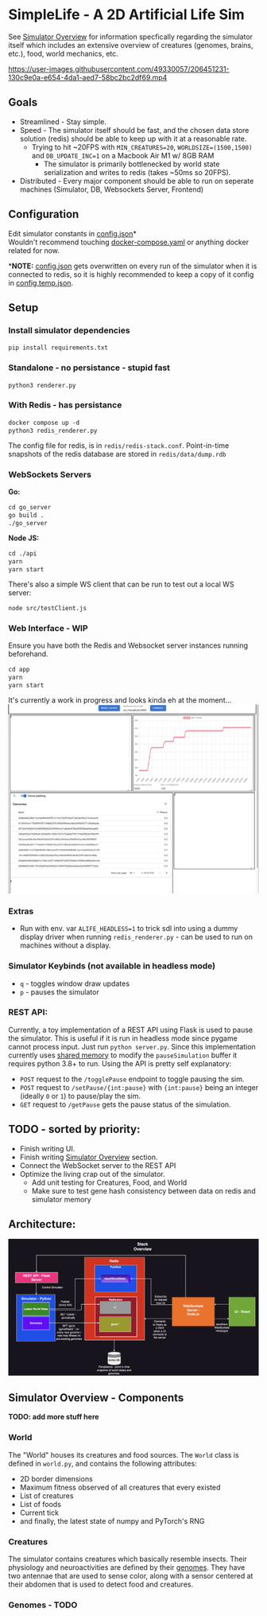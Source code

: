# SimpleLife - A 2D Artificial Life Sim
See [Simulator Overview](#simulator-overview) for information specfically regarding
the simulator itself which includes an extensive overview of creatures (genomes, brains, etc.), food, world mechanics, etc.

https://user-images.githubusercontent.com/49330057/206451231-130c9e0a-e654-4da1-aed7-58bc2bc2df69.mp4

## Goals
- Streamlined - Stay simple.
- Speed - The simulator itself should be fast, and the chosen data store solution (redis) should be able to keep up with it at a reasonable rate. 
  - Trying to hit ~20FPS with `MIN_CREATURES=20`, `WORLDSIZE=(1500,1500)` and `DB_UPDATE_INC=1` on a Macbook Air M1 w/ 8GB RAM
    - The simulator is primarily bottlenecked by world state serialization and writes to redis (takes ~50ms so 20FPS). 
- Distributed - Every major component should be able to run on seperate machines (Simulator, DB, Websockets Server, Frontend)

## Configuration
Edit simulator constants in [config.json](./config.json)\*\
Wouldn't recommend touching [docker-compose.yaml](./docker-compose.yaml) or anything
docker related for now.

\***NOTE:** [config.json](./config.json) gets overwritten on every run of the simulator 
when it is connected to redis, so it is highly recommended to keep a copy of it config in [config.temp.json](./config.json).
## Setup 
### Install simulator dependencies
```
pip install requirements.txt
```
### Standalone - no persistance - stupid fast
```
python3 renderer.py
```
### With Redis - has persistance
```
docker compose up -d
python3 redis_renderer.py
```

The config file for redis, is in `redis/redis-stack.conf`. Point-in-time snapshots of the redis database are stored in `redis/data/dump.rdb`

### WebSockets Servers
**Go:**
```
cd go_server
go build .
./go_server 
```

**Node JS:**
  ```
  cd ./api
  yarn
  yarn start
  ```
  There's also a simple WS client that can be run to test out a local WS server:
  ```
  node src/testClient.js
``` 

### Web Interface - WIP
Ensure you have both the Redis and Websocket server instances running beforehand.
```
cd app
yarn
yarn start
```
It's currently a work in progress and looks kinda eh at the moment...
![web-ui](./imgs/web-ui.png)

### Extras
- Run with env. var `ALIFE_HEADLESS=1` to trick sdl into using a dummy display driver when running `redis_renderer.py` - can be used to 
run on machines without a display.
### Simulator Keybinds (not available in headless mode)
- `q` - toggles window draw updates
- `p`  - pauses the simulator 

### REST API:
Currently, a toy implementation of a REST API using Flask is used to pause the simulator. This is useful if it is run in 
headless mode since pygame cannot process input. Just run `python server.py`. Since this implementation currently uses [shared memory](https://docs.python.org/3/library/multiprocessing.shared_memory.html) to modify the `pauseSimulation` buffer it requires python 3.8+ to run.
Using the API is pretty self explanatory: 
- `POST` request to the `/togglePause` endpoint to toggle pausing the sim.
- `POST` request to `/setPause/{int:pause}` with `{int:pause}` being an integer (ideally `0` or `1`) to pause/play the sim.
- `GET`  request to `/getPause` gets the pause status of the simulation.

## TODO - sorted by priority:
- Finish writing UI.
- Finish writing [Simulator Overview](#simulator-overview) section.
- Connect the WebSocket server to the REST API
- Optimize the living crap out of the simulator.
  - Add unit testing for Creatures, Food, and World
  - Make sure to test gene hash consistency between data on redis and simulator memory

## <a name="arch"></a> Architecture:
![architecture](./imgs/architecture.png)

## <a name="sim-overview"></a> Simulator Overview - Components
**TODO: add more stuff here**

<!-- The simulator contains insect-like creatures that eat, reproduce, repeat. -->

### World
The "World" houses its creatures and food sources. The `World` class is defined in `world.py`, and contains the following attributes: 
  - 2D border dimensions
  - Maximum fitness observed of all creatures that every existed
  - List of creatures 
  - List of foods
  - Current tick
  - and finally, the latest state of numpy and PyTorch's RNG

### Creatures
The simulator contains creatures which basically resemble insects. Their physiology and neuroactivities are defined by their [genomes](#genomes). They have two antennae that are used to sense color, along with a sensor centered at their abdomen that is used to detect food and creatures.

### <a name="genomes"></a> Genomes - TODO

